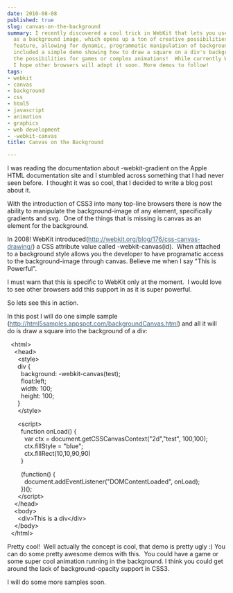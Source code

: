 ```yaml
---
date: 2010-08-08
published: true
slug: canvas-on-the-background
summary: I recently discovered a cool trick in WebKit that lets you use a canvas element
  as a background image, which opens up a ton of creative possibilities.  It's a powerful
  feature, allowing for dynamic, programmatic manipulation of background images.  I've
  included a simple demo showing how to draw a square on a div's background, but imagine
  the possibilities for games or complex animations!  While currently WebKit-specific,
  I hope other browsers will adopt it soon. More demos to follow!
tags:
- webkit
- canvas
- background
- css
- html5
- javascript
- animation
- graphics
- web development
- -webkit-canvas
title: Canvas on the Background

---
```



<div>
<div>I was reading the documentation about -webkit-gradient on the Apple HTML documentation site and I stumbled across something that I had never seen before. &nbsp;I thought it was so cool, that I decided to write a blog post about it.</div>
<p />
<div>With the introduction of CSS3 into many top-line browsers there is now the ability to manipulate the background-image of any element, specifically gradients and svg. &nbsp;One of the things that is missing is canvas as an element for the background.</div>
<p />
<div>In 2008! WebKit introduced(<a href="http://webkit.org/blog/176/css-canvas-drawing/" target="_blank" style="color: #406480;">http://webkit.org/blog/176/css-canvas-drawing/</a>) a CSS attribute value called -webkit-canvas(id). &nbsp;When attached to a background style allows you the developer to have programatic access to the background-image through canvas. Believe me when I say "This is Powerful".</div>
<p />
<div>I must warn that this is specific to WebKit only at the moment. &nbsp;I would love to see other browsers add this support in as it is super powerful.</div>
<p />
<div>So lets see this in action.</div>
<p />
<div>In this post I will do one simple sample (<a href="http://html5samples.appspot.com/backgroundCanvas.html" target="_blank" style="color: #406480;">http://html5samples.appspot.com/backgroundCanvas.html</a>)&nbsp;and all it will do is draw a square into the background of a div:</div>
</div>
<p />
<div>&nbsp;&nbsp;&lt;html&gt;</div>
<div>&nbsp;&nbsp; &nbsp;&lt;head&gt;</div>
<div>&nbsp;&nbsp; &nbsp; &nbsp;&lt;style&gt;</div>
<div>&nbsp;&nbsp; &nbsp; &nbsp;div {</div>
<div>&nbsp;&nbsp; &nbsp; &nbsp; &nbsp;background: -webkit-canvas(test);</div>
<div>&nbsp;&nbsp; &nbsp; &nbsp; &nbsp;float:left;</div>
<div>&nbsp;&nbsp; &nbsp; &nbsp; &nbsp;width: 100;</div>
<div>&nbsp;&nbsp; &nbsp; &nbsp; &nbsp;height: 100;</div>
<div>&nbsp;&nbsp; &nbsp; &nbsp;}</div>
<div>&nbsp;&nbsp; &nbsp; &nbsp;&lt;/style&gt;</div>
<p />
<div>&nbsp;&nbsp; &nbsp; &nbsp;&lt;script&gt;</div>
<div>&nbsp;&nbsp; &nbsp; &nbsp; &nbsp;function onLoad() {</div>
<div>&nbsp;&nbsp; &nbsp; &nbsp; &nbsp; &nbsp;var ctx = document.getCSSCanvasContext("2d","test", 100,100);</div>
<div>&nbsp;&nbsp; &nbsp; &nbsp; &nbsp; &nbsp;ctx.fillStyle = "blue";</div>
<div>&nbsp;&nbsp; &nbsp; &nbsp; &nbsp; &nbsp;ctx.fillRect(10,10,90,90)</div>
<div>&nbsp;&nbsp; &nbsp; &nbsp; &nbsp;}</div>
<p />
<div>&nbsp;&nbsp; &nbsp; &nbsp; &nbsp;(function() {</div>
<div>&nbsp;&nbsp; &nbsp; &nbsp; &nbsp; &nbsp;document.addEventListener("DOMContentLoaded", onLoad);</div>
<div>&nbsp;&nbsp; &nbsp; &nbsp; &nbsp;})();</div>
<div>&nbsp;&nbsp; &nbsp; &nbsp;&lt;/script&gt;</div>
<div>&nbsp;&nbsp; &nbsp;&lt;/head&gt;</div>
<div>&nbsp;&nbsp; &nbsp;&lt;body&gt;</div>
<div>&nbsp;&nbsp; &nbsp; &nbsp;&lt;div&gt;This is a div&lt;/div&gt;</div>
<div>&nbsp;&nbsp; &nbsp;&lt;/body&gt;</div>
<div>&nbsp;&nbsp;&lt;/html&gt;</div>
<p />
<div>
<div>Pretty cool! &nbsp;Well actually the concept is cool, that demo is pretty ugly :)&nbsp;You can do some pretty awesome demos with this. &nbsp;You could have a game or some super cool animation running in the background. I think you could get around the lack of background-opacity support in CSS3.</div>
<p />
</div>
<div>I will do some more samples soon.</div>
<p>&nbsp;</p>

